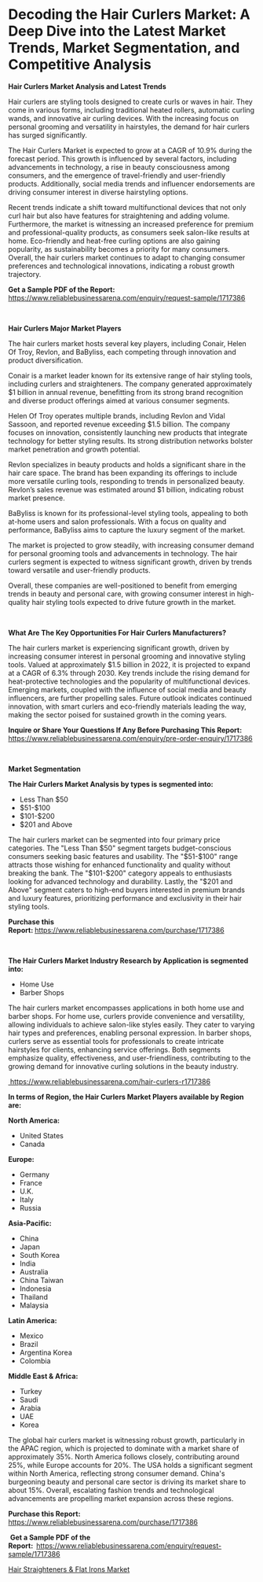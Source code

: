 <p><h1>Decoding the Hair Curlers Market: A Deep Dive into the Latest Market Trends, Market Segmentation, and Competitive Analysis</h1></p><p><strong>Hair Curlers Market Analysis and Latest Trends</strong></p>
<p><p>Hair curlers are styling tools designed to create curls or waves in hair. They come in various forms, including traditional heated rollers, automatic curling wands, and innovative air curling devices. With the increasing focus on personal grooming and versatility in hairstyles, the demand for hair curlers has surged significantly.</p><p>The Hair Curlers Market is expected to grow at a CAGR of 10.9% during the forecast period. This growth is influenced by several factors, including advancements in technology, a rise in beauty consciousness among consumers, and the emergence of travel-friendly and user-friendly products. Additionally, social media trends and influencer endorsements are driving consumer interest in diverse hairstyling options.</p><p>Recent trends indicate a shift toward multifunctional devices that not only curl hair but also have features for straightening and adding volume. Furthermore, the market is witnessing an increased preference for premium and professional-quality products, as consumers seek salon-like results at home. Eco-friendly and heat-free curling options are also gaining popularity, as sustainability becomes a priority for many consumers. Overall, the hair curlers market continues to adapt to changing consumer preferences and technological innovations, indicating a robust growth trajectory.</p></p>
<p><strong>Get a Sample PDF of the Report:&nbsp;</strong> <a href="https://www.reliablebusinessarena.com/enquiry/request-sample/1717386?utm_campaign=1902&utm_medium=2&utm_source=Github&utm_content=ia&utm_term=07022025&utm_id=hair-curlers">https://www.reliablebusinessarena.com/enquiry/request-sample/1717386</a></p>
<p>&nbsp;</p>
<p><strong>Hair Curlers Major Market Players</strong></p>
<p><p>The hair curlers market hosts several key players, including Conair, Helen Of Troy, Revlon, and BaByliss, each competing through innovation and product diversification. </p><p>Conair is a market leader known for its extensive range of hair styling tools, including curlers and straighteners. The company generated approximately $1 billion in annual revenue, benefitting from its strong brand recognition and diverse product offerings aimed at various consumer segments.</p><p>Helen Of Troy operates multiple brands, including Revlon and Vidal Sassoon, and reported revenue exceeding $1.5 billion. The company focuses on innovation, consistently launching new products that integrate technology for better styling results. Its strong distribution networks bolster market penetration and growth potential.</p><p>Revlon specializes in beauty products and holds a significant share in the hair care space. The brand has been expanding its offerings to include more versatile curling tools, responding to trends in personalized beauty. Revlon’s sales revenue was estimated around $1 billion, indicating robust market presence.</p><p>BaByliss is known for its professional-level styling tools, appealing to both at-home users and salon professionals. With a focus on quality and performance, BaByliss aims to capture the luxury segment of the market. </p><p>The market is projected to grow steadily, with increasing consumer demand for personal grooming tools and advancements in technology. The hair curlers segment is expected to witness significant growth, driven by trends toward versatile and user-friendly products.</p><p>Overall, these companies are well-positioned to benefit from emerging trends in beauty and personal care, with growing consumer interest in high-quality hair styling tools expected to drive future growth in the market.</p></p>
<p>&nbsp;</p>
<p><strong>What Are The Key Opportunities For Hair Curlers Manufacturers?</strong></p>
<p><p>The hair curlers market is experiencing significant growth, driven by increasing consumer interest in personal grooming and innovative styling tools. Valued at approximately $1.5 billion in 2022, it is projected to expand at a CAGR of 6.3% through 2030. Key trends include the rising demand for heat-protective technologies and the popularity of multifunctional devices. Emerging markets, coupled with the influence of social media and beauty influencers, are further propelling sales. Future outlook indicates continued innovation, with smart curlers and eco-friendly materials leading the way, making the sector poised for sustained growth in the coming years.</p></p>
<p><strong>Inquire or Share Your Questions If Any Before Purchasing This Report:</strong> <a href="https://www.reliablebusinessarena.com/enquiry/pre-order-enquiry/1717386?utm_campaign=1902&utm_medium=2&utm_source=Github&utm_content=ia&utm_term=07022025&utm_id=hair-curlers">https://www.reliablebusinessarena.com/enquiry/pre-order-enquiry/1717386</a></p>
<p>&nbsp;</p>
<p><strong>Market Segmentation</strong></p>
<p><strong>The Hair Curlers Market Analysis by types is segmented into:</strong></p>
<p><ul><li>Less Than $50</li><li>$51-$100</li><li>$101-$200</li><li>$201 and Above</li></ul></p>
<p><p>The hair curlers market can be segmented into four primary price categories. The "Less Than $50" segment targets budget-conscious consumers seeking basic features and usability. The "$51-$100" range attracts those wishing for enhanced functionality and quality without breaking the bank. The "$101-$200" category appeals to enthusiasts looking for advanced technology and durability. Lastly, the "$201 and Above" segment caters to high-end buyers interested in premium brands and luxury features, prioritizing performance and exclusivity in their hair styling tools.</p></p>
<p><strong>Purchase this Report:&nbsp;</strong><a href="https://www.reliablebusinessarena.com/purchase/1717386?utm_campaign=1902&utm_medium=2&utm_source=Github&utm_content=ia&utm_term=07022025&utm_id=hair-curlers">https://www.reliablebusinessarena.com/purchase/1717386</a></p>
<p>&nbsp;</p>
<p><strong>The Hair Curlers Market Industry Research by Application is segmented into:</strong></p>
<p><ul><li>Home Use</li><li>Barber Shops</li></ul></p>
<p><p>The hair curlers market encompasses applications in both home use and barber shops. For home use, curlers provide convenience and versatility, allowing individuals to achieve salon-like styles easily. They cater to varying hair types and preferences, enabling personal expression. In barber shops, curlers serve as essential tools for professionals to create intricate hairstyles for clients, enhancing service offerings. Both segments emphasize quality, effectiveness, and user-friendliness, contributing to the growing demand for innovative curling solutions in the beauty industry.</p></p>
<p><a href="https://www.reliablebusinessarena.com/hair-curlers-r1717386?utm_campaign=1902&utm_medium=2&utm_source=Github&utm_content=ia&utm_term=07022025&utm_id=hair-curlers">&nbsp;https://www.reliablebusinessarena.com/hair-curlers-r1717386</a></p>
<p><strong>In terms of Region, the Hair Curlers Market Players available by Region are:</strong></p>
<p>
    <p> <strong> North America: </strong>
        <ul>
            <li>United States</li>
            <li>Canada</li>
        </ul>
        </p> 
    <p> <strong> Europe: </strong>
        <ul>
            <li>Germany</li>
            <li>France</li>
            <li>U.K.</li>
            <li>Italy</li>
            <li>Russia</li>
        </ul>
        </p> 
    <p> <strong> Asia-Pacific: </strong>
        <ul>
            <li>China</li>
            <li>Japan</li>
            <li>South Korea</li>
            <li>India</li>
            <li>Australia</li>
            <li>China Taiwan</li>
            <li>Indonesia</li>
            <li>Thailand</li>
            <li>Malaysia</li>
        </ul>
        </p> 
    <p> <strong> Latin America: </strong>
        <ul>
            <li>Mexico</li>
            <li>Brazil</li>
            <li>Argentina Korea</li>
            <li>Colombia</li>
        </ul>
        </p> 
    <p> <strong> Middle East & Africa: </strong>
        <ul>
            <li>Turkey</li>
            <li>Saudi</li>
            <li>Arabia</li>
            <li>UAE</li>
            <li>Korea</li>
        </ul>
    </p>
    </p>
<p><p>The global hair curlers market is witnessing robust growth, particularly in the APAC region, which is projected to dominate with a market share of approximately 35%. North America follows closely, contributing around 25%, while Europe accounts for 20%. The USA holds a significant segment within North America, reflecting strong consumer demand. China's burgeoning beauty and personal care sector is driving its market share to about 15%. Overall, escalating fashion trends and technological advancements are propelling market expansion across these regions.</p></p>
<p><strong>Purchase this Report: </strong><a href="https://www.reliablebusinessarena.com/purchase/1717386?utm_campaign=1902&utm_medium=2&utm_source=Github&utm_content=ia&utm_term=07022025&utm_id=hair-curlers">https://www.reliablebusinessarena.com/purchase/1717386</a></p>
<p>&nbsp;<strong>Get a Sample PDF of the Report:&nbsp;&nbsp;</strong><a href="https://www.reliablebusinessarena.com/enquiry/request-sample/1717386?utm_campaign=1902&utm_medium=2&utm_source=Github&utm_content=ia&utm_term=07022025&utm_id=hair-curlers">https://www.reliablebusinessarena.com/enquiry/request-sample/1717386</a></p>
<p><strong></strong></p>
<p><p><a href="https://github.com/rahu1506/Market-Research-Report-List-6/blob/main/hair-straighteners-flat-irons-market.md?utm_campaign=1902&utm_medium=2&utm_source=Github&utm_content=ia&utm_term=07022025&utm_id=hair-curlers">Hair Straighteners & Flat Irons Market</a></p></p>